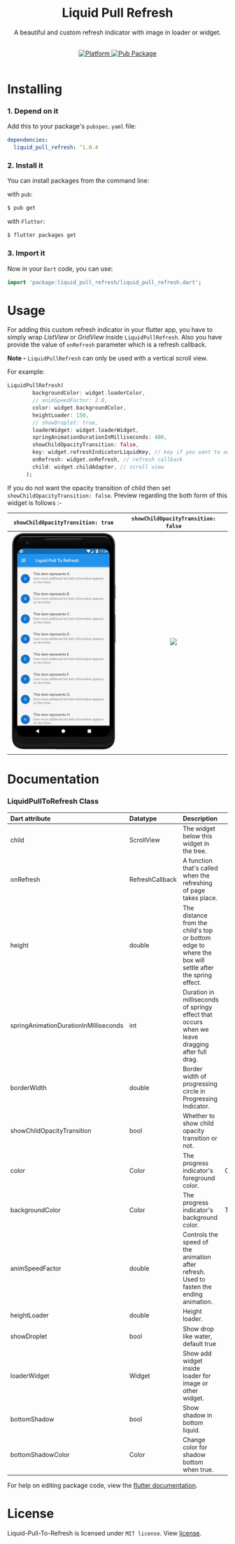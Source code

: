# <div align="center">Liquid Pull Refresh</div>
<div align="center"><p>A beautiful and custom refresh indicator with image in loader or widget.</p></div><br>

<div align="center">
	<a href="https://flutter.io">
    <img src="https://img.shields.io/badge/Platform-Flutter-yellow.svg"
      alt="Platform" />
  </a>
  	<a href="https://pub.dartlang.org/packages/liquid_pull_refresh">
    <img src="https://img.shields.io/pub/v/liquid_pull_refresh.svg"
      alt="Pub Package" />
  </a>
<!--   </a>
  	<a href="https://pub.dartlang.org/packages/liquid_pull_refresh">
    <img src="https://mrhafid.my.id/theme/mrhafidPC/img/ic_logo.png"
      alt="My Profolio" />
  </a> -->
  
</div><br>

# Installing

### 1. Depend on it
Add this to your package's `pubspec.yaml` file:

```yaml
dependencies:
  liquid_pull_refresh: ^1.0.4
```

### 2. Install it

You can install packages from the command line:

with `pub`:

```css
$ pub get
```

with `Flutter`:

```css
$ flutter packages get
```

### 3. Import it

Now in your `Dart` code, you can use: 

```dart
import 'package:liquid_pull_refresh/liquid_pull_refresh.dart';
```


# Usage

For adding this custom refresh indicator in your flutter app, you have to simply wrap *ListView*  or *GridView* inside `LiquidPullRefresh`. Also you have provide the value of `onRefresh` parameter which is a refresh callback. 

**Note -** `LiquidPullRefresh` can only be used with a vertical scroll view.

For example:

```dart
LiquidPullRefresh(
        backgroundColor: widget.loaderColor,
        // animSpeedFactor: 2.0,
        color: widget.backgroundColor,
        heightLoader: 150,
        // showDroplet: true,
        loaderWidget: widget.loaderWidget,
        springAnimationDurationInMilliseconds: 400,
        showChildOpacityTransition: false,
        key: widget.refreshIndicatorLiquidKey, // key if you want to add
        onRefresh: widget.onRefresh, // refresh callback
        child: widget.childAdapter, // scroll view
      );
```

If you do not want the opacity transition of child then set `showChildOpacityTransition: false`.  Preview regarding the both form of this widget is follows :-
<div align="center">
<table>
<thead>
<tr>
<th style="text-align:center"><code>showChildOpacityTransition: true</code></th>
<th style="text-align:center"><code>showChildOpacityTransition: false</code></th>
</tr>
</thead>
<tbody>
<tr>
<td style="text-align:center"><img src="https://github.com/aagarwal1012/Liquid-Pull-To-Refresh/blob/master/display/liquid.gif?raw=true" height = "500px"/></td>
<td style="text-align:center"><img src="https://github.com/aagarwal1012/Liquid-Pull-To-Refresh/blob/master/display/liquid_false.gif?raw=true" height = "500px"/></td>
</tr>
</tbody>
</table>
</div>

# Documentation

### LiquidPullToRefresh Class

| Dart attribute                        | Datatype        | Description                                                                                            |     Default Value     |
| :------------------------------------ | :-------------- | :----------------------------------------------------------------------------------------------------- | :-------------------: |
| child                                 | ScrollView      | The widget below this widget in the tree.                                                              |       @required       |
| onRefresh                             | RefreshCallback | A function that's called when the refreshing of page takes place.                                      |       @required       |
| height                                | double          | The distance from the child's top or bottom edge to where the box will settle after the spring effect. |         100.0         |
| springAnimationDurationInMilliseconds | int             | Duration in milliseconds of springy effect that occurs when we leave dragging after full drag.         |         1000          |
| borderWidth                           | double          | Border width of progressing circle in Progressing Indicator.                                           |          2.0          |
| showChildOpacityTransition            | bool            | Whether to show child opacity transition or not.                                                       |         true          |
| color                                 | Color           | The progress indicator's foreground color.                                                             | ColorScheme.secondary |
| backgroundColor                       | Color           | The progress indicator's background color.                                                             | ThemeData.canvasColor |
| animSpeedFactor                       | double          | Controls the speed of the animation after refresh. Used to fasten the ending animation.                |          1.0          |
| heightLoader                          | double          | Height loader.                                                                                         |          100.0        |
| showDroplet                           | bool            | Show drop like water, default true                                                                     |          true         |
| loaderWidget                          | Widget          | Show add widget inside loader for image or other widget.                                               |       Container()     |
| bottomShadow                          | bool            | Show shadow in bottom liquid.                                                                          |          false        |
| bottomShadowColor                     | Color           | Change color for shadow bottom when true.                                                              | grey.withOpacity(0.2) |

For help on editing package code, view the [flutter documentation](https://flutter.io/developing-packages/).

# License
Liquid-Pull-To-Refresh is licensed under `MIT license`. View [license](https://go.mrhafid.my.id/liquidpullrefresh).
